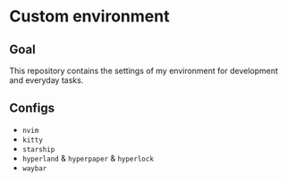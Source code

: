 # Custom environment
## Goal
This repository contains the settings of my environment for development and everyday tasks.
## Configs
- `nvim`
- `kitty`
- `starship`
- `hyperland` & `hyperpaper` & `hyperlock`
- `waybar`
